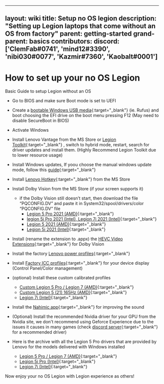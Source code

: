 ---
 layout: wiki
 title: Setup no OS legion
 description: "Setting up Legion laptops that come without an OS from factory"
 parent: getting-started
 grand-parent: basics
 contributors: 
 discord: ['ClemFab#0741', 'mind12#3390', 'nibi030#0077', 'Kazmir#7360', 'Kaobalt#0001'] 
 ---

# How to set up your no OS Legion

Basic Guide to setup Legion without an OS

- Go to BIOS and make sure Boot mode is set to UEFI
- Create a [bootable Windows USB media](https://www.youtube.com/watch?v=e4JMpOWPLKs){:target="_blank"} (ie. Rufus) and boot choosing the EFI drive on the boot menu pressing F12 (May need to disable SecureBoot in BIOS)
- Activate Windows
- Install Lenovo Vantage from the MS Store or [Legion Toolkit](https://github.com/BartoszCichecki/LenovoLegionToolkit/releases/latest){:target="_blank"} , switch to hybrid mode, restart, search for driver updates and install them. (Highly Recommend Legion Toolkit due to lower resource usage)
- Install Windows updates, If yoou choose the manual windows update mode, follow this [guide](https://laptopwiki.eu/index.php/docs/disable-automatic-updates-windows/){:target="_blank"}
- Install [Lenovo Hotkey](https://www.microsoft.com/en-us/p/lenovo-hotkeys/9pcmmnb260tx){:target="_blank"} from the MS Store
- Install Dolby Vision from the MS Store (if your screen supports it)
  - if the Dolby Vision still doesn’t start, then download the file “PQCONFIG.DV” and paste it in System32/spool/drivers/color
    “PQCONFIG.DV” file
    - [Legion 5 Pro 2021 (AMD)](https://drive.google.com/file/d/1IW_YgBNasq5NOHy2frQgBcmcMERsfdI5/view?usp=sharing){:target="_blank"}
    - [legion 5i Pro 2021 (Intel), Legion 7i 2021 (Intel)](https://laptopwiki.eu/wp-content/uploads/2022/02/PQCONFIG.zip){:target="_blank"}
    - [Legion 5 2021 (AMD)](https://drive.google.com/file/d/1A8iFxXSb2jBE88FB_c1XR1gAKOWjFGM7/view?usp=sharing){:target="_blank"}
    - [Legion 5i 2021 (Intel)](https://drive.google.com/file/d/18uoXAsuglse9EHDip2aM40IiplGv8gVs/view?usp=sharing){:target="_blank"}
- Install (rename the extension to .appx) the [HEVC Video Extensions](https://codecpack.co/download/hevc-video-extensions.html%20or%20open%20ms-windows-store://pdp/?ProductId=9n4wgh0z6vhq){:target="_blank"} for Dolby Vision
- Install the factory [Lenovo power profiles](https://laptopwiki.eu/wp-content/uploads/2021/11/LegionPowerPlan.zip){:target="_blank"}
- Install [Factory ICC profiles](https://newsupport.lenovo.com.cn/driveList.html?fromsource=driveList&selname=Lenovo%20Legion%20R9000P%202021H){:target="_blank"} for your device display (Control Panel/Color management)
- (optional) Install these custom calibrated profiles
  - [Custom Legion 5 Pro / Legion 7 (AMD)](https://laptopwiki.eu/wp-content/uploads/2021/11/Legion_5_Pro.icm_.zip){:target="_blank"}
  - [Custom Legion 5 (21) 165Hz (AMD)](https://drive.google.com/file/d/1zDYmPAPtJv65NMO0AIRitGUFCZZG3GbO/view?usp=sharing){:target="_blank"}
  - [Legion 7i (Intel)](https://pixeldrain.com/u/BeLREnei){:target="_blank"}
- Install the [Nahimic app](https://www.microsoft.com/en-us/p/nahimic/9n36ppmp8s23?activetab=pivot:overviewtab){:target="_blank"} for improving the sound

- (Optional) Install the recommended Nvidia driver for your GPU from the Nvidia site, we don't recommend using Geforce Experience due to the issues it causes in many games (check [discord server](https://discord.com/channels/819491422327406592/938382715709968404/998990738308214894){:target="_blank"} for a recommended driver)
- Here is the archive with all the Legion 5 Pro drivers that are provided by Lenovo for the models delivered with Windows installed
  - [Legion 5 Pro / Legion 7 (AMD)](https://drive.google.com/file/d/1LKJRfnoEZwiY7F6Pnwy-LJ1sUcDZHEzg/view?usp=sharing){:target="_blank"}
  - [Legion 5i Pro (Intel)](https://drive.google.com/file/d/1zDYmPAPtJv65NMO0AIRitGUFCZZG3GbO/view?usp=sharing){:target="_blank"}
  - [Legion 7i (Intel)](https://pixeldrain.com/u/BeLREnei){:target="_blank"}


Now enjoy your no OS Legion with Legion experience as others!

